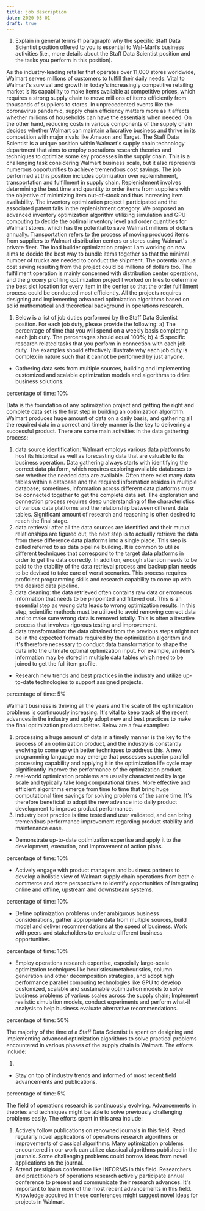 ```yaml
---
title: job description
date: 2020-03-01
draft: true
---
```


1. Explain in general terms (1 paragraph) why the specific Staff Data Scientist position offered to you is essential to Wal-Mart’s business activities (i.e., more details about the Staff Data Scientist position and the tasks you perform in this position).

As the industry-leading retailer that operates over 11,000 stores worldwide, Walmart serves millions of customers to fulfill their daily needs. Vital to Walmart's survival and growth in today's increasingly competitive retailing market is its capability to make items available at competitive prices, which requires a strong supply chain to move millions of items efficiently from thousands of suppliers to stores. In unprecedented events like the coronavirus pandemic, supply chain efficiency matters more as it affects whether millions of households can have the essentials when needed. On the other hand, reducing costs in various components of the supply chain decides whether Walmart can maintain a lucrative business and thrive in its competition with major rivals like Amazon and Target. The Staff Data Scientist is a unique position within Walmart's supply chain technology department that aims to employ operations research theories and techniques to optimize some key processes in the supply chain. This is a challenging task considering Walmart business scale, but it also represents numerous opportunities to achieve tremendous cost savings. The job performed at this position includes optimization over replenishment, transportation and fulfillment in supply chain. Replenishment involves determining the best time and quantity to order items from suppliers with the objective of minimizing item out-of-stock and thus increasing item availability. The inventory optimization project I participated and the associated patent falls in the replenishment category. We proposed an advanced inventory optimization algorithm utilizing simulation and GPU computing to decide the optimal inventory level and order quantities for Walmart stores, which has the potential to save Walmart millions of dollars annually. Transportation refers to the process of moving produced items from suppliers to Walmart distribution centers or stores using Walmart's private fleet. The load builder optimization project I am working on now aims to decide the best way to bundle items together so that the minimal number of trucks are needed to conduct the shipment. The potential annual cost saving resulting from the project could be millions of dollars too. The fulfillment operation is mainly concerned with distribution center operations, and the grocery profiling optimization project I worked on tries to determine the best slot location for every item in the center so that the order fulfillment process could be conducted most efficiently. All the projects requires designing and implementing advanced optimization algorithms based on solid mathematical and theoretical background in operations research.


1. Below is a list of job duties performed by the Staff Data Scientist position. For each job duty, please provide the following:
a)	The percentage of time that you will spend on a weekly basis completing each job duty. The percentages should equal 100%;
b)	4-5 specific research related tasks that you perform in connection with each job duty. The examples should effectively illustrate why each job duty is complex in nature such that it cannot be performed by just anyone.

+	Gathering data sets from multiple sources, building and implementing customized and scalable optimization models and algorithms to drive business solutions.

percentage of time: 10%

Data is the foundation of any optimization project and getting the right and complete data set is the first step in building an optimization algorithm. Walmart produces huge amount of data on a daily basis, and gathering all the required data in a correct and timely manner is the key to delivering a successful product. There are some main activities in the data gathering process:

1) data source identification: Walmart employs various data platforms to host its historical as well as forecasting data that are valuable to its business operation. Data gathering always starts with identifying the correct data platform, which requires exploring available databases to see whether the needed data are available. Often there exist many data tables within a database and the required information resides in multiple database; sometimes, information across different data platforms must be connected together to get the complete data set. The exploration and connection process requires deep understanding of the characteristics of various data platforms and the relationship between different data tables. Significant amount of research and reasoning is often desired to reach the final stage.
2) data retrieval: after all the data sources are identified and their mutual relationships are figured out, the next step is to actually retrieve the data from these difference data platforms into a single place. This step is called referred to as data pipeline building. It is common to utilize different techniques that correspond to the target data platforms in order to get the data correctly. In addition, enough attention needs to be paid to the stability of the data retrieval process and backup plan needs to be devised to take care of worst scenarios. This process requires proficient programming skills and research capability to come up with the desired data pipeline.
3) data cleaning: the data retrieved often contains raw data or erroneous information that needs to be pinpointed and filtered out. This is an essential step as wrong data leads to wrong optimization results. In this step, scientific methods must be utilized to avoid removing correct data and to make sure wrong data is removed totally. This is often a iterative process that involves rigorous testing and improvement.
4) data transformation: the data obtained from the previous steps might not be in the expected formats required by the optimization algorithm and it's therefore necessary to conduct data transformation to shape the data into the ultimate optimal optimization input. For example, an item's information may be stored in multiple data tables which need to be joined to get the full item profile.

+	Research new trends and best practices in the industry and utilize up-to-date technologies to support assigned projects.

percentage of time: 5%

Walmart business is thriving all the years and the scale of the optimization problems is continuously increasing. It's vital to keep track of the recent advances in the industry and aptly adopt new and best practices to make the final optimization products better. Below are a few examples:

1) processing a huge amount of data in a timely manner is the key to the success of an optimization product, and the industry is constantly evolving to come up with better techniques to address this. A new programming language may emerge that possesses superior parallel processing capability and applying it in the optimization life cycle may significantly improve the performance of the optimization product.
2) real-world optimization problems are usually characterized by large scale and typically take long computational times. More effective and efficient algorithms emerge from time to time that bring huge computational time savings for solving problems of the same time. It's therefore beneficial to adopt the new advance into daily product development to improve product performance.
3) industry best practice is time tested and user validated, and can bring tremendous performance improvement regarding product stability and maintenance ease.

+	Demonstrate up-to-date optimization expertise and apply it to the development, execution, and improvement of action plans.

percentage of time: 10%

+	Actively engage with product managers and business partners to develop a holistic view of Walmart supply chain operations from both e-commerce and store perspectives to identify opportunities of integrating online and offline, upstream and downstream systems. 

percentage of time: 10%

+	Define optimization problems under ambiguous business considerations, gather appropriate data from multiple sources, build model and deliver recommendations at the speed of business. Work with peers and stakeholders to evaluate different business opportunities. 

percentage of time: 10%

+	Employ operations research expertise, especially large-scale optimization techniques like heuristics/metaheuristics, column generation and other decomposition strategies, and adopt high performance parallel computing technologies like GPU to develop customized, scalable and sustainable optimization models to solve business problems of various scales across the supply chain; Implement realistic simulation models, conduct experiments and perform what-if analysis to help business evaluate alternative recommendations.   

percentage of time: 50%

The majority of the time of a Staff Data Scientist is spent on designing and implementing advanced optimization algorithms to solve practical problems encountered in various phases of the supply chain in Walmart. The efforts include:

1) 

+	Stay on top of industry trends and informed of most recent field advancements and publications. 

percentage of time: 5%

The field of operations research is continuously evolving. Advancements in theories and techniques might be able to solve previously challenging problems easily. The efforts spent in this area include:

1) Actively follow publications on renowned journals in this field. Read regularly novel applications of operations research algorithms or improvements of classical algorithms. Many optimization problems encountered in our work can utilize classical algorithms published in the journals. Some challenging problems could borrow ideas from novel applications on the journal. 
2) Attend prestigious conference like INFORMS in this field. Researchers and practitioners of operations research actively participate annual conference to present and communicate their research advances. It's important to learn more of the most recent advancements in this field. Knowledge acquired in these conferences might suggest novel ideas for projects in Walmart.
